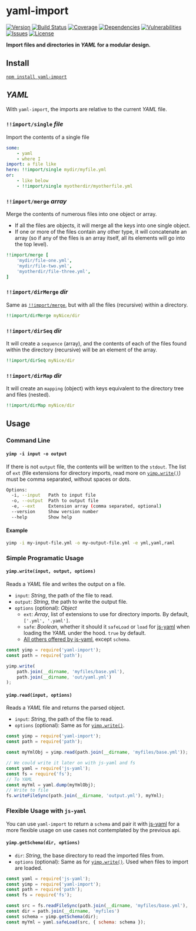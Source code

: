 # yaml-import

[![Version](https://img.shields.io/github/package-json/v/rafamel/yaml-import.svg)](https://github.com/rafamel/yaml-import)
[![Build Status](https://travis-ci.org/rafamel/yaml-import.svg)](https://travis-ci.org/rafamel/yaml-import)
[![Coverage](https://img.shields.io/coveralls/rafamel/yaml-import.svg)](https://coveralls.io/github/rafamel/yaml-import)
[![Dependencies](https://david-dm.org/rafamel/yaml-import/status.svg)](https://david-dm.org/rafamel/yaml-import)
[![Vulnerabilities](https://snyk.io/test/npm/yaml-import/badge.svg)](https://snyk.io/test/npm/yaml-import)
[![Issues](https://img.shields.io/github/issues/rafamel/yaml-import.svg)](https://github.com/rafamel/yaml-import/issues)
[![License](https://img.shields.io/github/license/rafamel/yaml-import.svg)](https://github.com/rafamel/yaml-import/blob/master/LICENSE)

**Import files and directories in *YAML* for a modular design.**

## Install

[`npm install yaml-import`](https://www.npmjs.com/package/yaml-import)

## *YAML*

With `yaml-import`, the imports are relative to the current *YAML* file.

### `!!import/single` *file*

Import the contents of a single file

```yaml
some:
    - yaml
    - where I
import: a file like
here: !!import/single mydir/myfile.yml
or:
    - like below
    - !!import/single myotherdir/myotherfile.yml
```

### `!!import/merge` *array*

Merge the contents of numerous files into one object or array.

- If all the files are objects, it will merge all the keys into one single object.
- If one or more of the files contain any other type, it will concatenate an array (so if any of the files is an array itself, all its elements will go into the top level).

```yaml
!!import/merge [
    'mydir/file-one.yml',
    'mydir/file-two.yml',
    'myotherdir/file-three.yml',
]
```

### `!!import/dirMerge` *dir*

Same as [`!!import/merge`](#importmerge-array), but with all the files (recursive) within a directory.

```yaml
!!import/dirMerge myNice/dir
```

### `!!import/dirSeq` *dir*

It will create a `sequence` (array), and the contents of each of the files found within the directory (recursive) will be an element of the array.

```yaml
!!import/dirSeq myNice/dir
```

### `!!import/dirMap` *dir*

It will create an `mapping` (object) with keys equivalent to the directory tree and files (nested).

```yaml
!!import/dirMap myNice/dir
```

## Usage

### Command Line

#### `yimp -i input -o output`

If there is not `output` file, the contents will be written to the `stdout`. The list of `ext` (file extensions for directory imports, read more on [`yimp.write()`](#yimpwriteinput-output-options)) must be comma separated, without spaces or dots.

```bash
Options:
  -i, --input   Path to input file
  -o, --output  Path to output file
  -e, --ext     Extension array (comma separated, optional)
  --version     Show version number
  --help        Show help
```

#### Example

```bash
yimp -i my-input-file.yml -o my-output-file.yml -e yml,yaml,raml
```

### Simple Programatic Usage

#### `yimp.write(input, output, options)`

Reads a *YAML* file and writes the output on a file.

- `input`: *String*, the path of the file to read.
- `output`: *String*, the path to write the output file.
- `options` (optional): *Object*
    - `ext`: *Array*, list of extensions to use for directory imports. By default, `['.yml', '.yaml']`.
    - `safe`: *Boolean*, whether it should it `safeLoad` or `load` for [js-yaml](https://www.npmjs.com/package/js-yaml) when loading the *YAML* under the hood. `true` by default.
    - [All others offered by js-yaml](https://github.com/nodeca/js-yaml#safeload-string---options-), except `schema`.

```javascript
const yimp = require('yaml-import');
const path = require('path');

yimp.write(
    path.join(__dirname, 'myfiles/base.yml'),
    path.join(__dirname, 'out/yaml.yml')
);
```

#### `yimp.read(input, options)`

Reads a *YAML* file and returns the parsed object.

- `input`: *String*, the path of the file to read.
- `options` (optional): Same as for [`yimp.write()`](#yimpwriteinput-output-options).

```javascript
const yimp = require('yaml-import');
const path = require('path');

const myYmlObj = yimp.read(path.join(__dirname, 'myfiles/base.yml'));

// We could write it later on with js-yaml and fs
const yaml = require('js-yaml');
const fs = require('fs');
// To YAML
const myYml = yaml.dump(myYmlObj);
// Write to file
fs.writeFileSync(path.join(__dirname, 'output.yml'), myYml);
```

### Flexible Usage with `js-yaml`

You can use `yaml-import` to return a `schema` and pair it with [js-yaml](https://www.npmjs.com/package/js-yaml) for a more flexible usage on use cases not contemplated by the previous api.

#### `yimp.getSchema(dir, options)`

- `dir`: *String*, the base directory to read the imported files from.
- `options` (optional): Same as for [`yimp.write()`](#yimpwriteinput-output-options). Used when files to import are loaded.

```javascript
const yaml = require('js-yaml');
const yimp = require('yaml-import');
const path = require('path');
const fs = require('fs');

const src = fs.readFileSync(path.join(__dirname, 'myfiles/base.yml'), 'utf8');
const dir = path.join(__dirname, 'myfiles')
const schema = yimp.getSchema(dir);
const myYml = yaml.safeLoad(src, { schema: schema });
```
